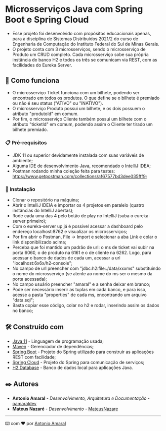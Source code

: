 # Microsserviços Java com Spring Boot e Spring Cloud

- Esse projeto foi desenvolvido com propósitos educacionais apenas, para a disciplina de Sistemas Distribuídos 2021/2 do curso de Engenharia de Computação do Instituto Federal do Sul de Minas Gerais.
- O projeto conta com 3 microsserviços, sendo o microsserviço de Produto um CRUD completo. Cada microsserviço sobe sua própria instância do banco H2 e todos os três se comunicam via REST, com as facilidades do Eureka Server.

## 🚀 Como funciona

- O microsserviço Ticket funciona com um bilhete, podendo ser encontrado em todos os produtos. O que define se o bilhete é premiado ou não é seu status ("ATIVO" ou "INATIVO").
- O microsserviço Produto possui um bilhete, e os dois possuem o atributo "produtoId" em comum.
- Por fim, o microsserviço Cliente também possui um bilhete com o atributo "ticketId" em comum, podendo assim o Cliente ter tirado um bilhete premiado.

### 📋 Pré-requisitos

- JDK 11 ou superior devidamente instalada com suas variáveis de ambiente;
- Alguma IDE de desenvolvimento Java, recomendado o IntelliJ IDEA;
- Postman rodando minha coleção feita para testes: https://www.getpostman.com/collections/af67577bd3dee035fff9;

### 🔧 Instalação

- Clonar o repositório na máquina;
- Abrir o IntelliJ IDEIA e importar os 4 projetos em paralelo (quatro instâncias do IntelliJ abertas);
- Rode cada uma das 4 pelo botão de play no IntelliJ (suba o eureka-server primeiro);
- Com o eureka-server up já é possivel acessar a dashboard pelo endereço localhost:8762 e visualizar os microsserviços;
- Por fim abrir o Postman, File -> Import e selecionar a aba Link e colar o link disponibilizado acima; 
- Perceba que foi mantido um padrão de url: o ms de ticket vai subir na porta 6060, o de produto na 6161 e o de cliente na 6262. Logo, para acessar o banco de dados de cada um, acessar a url "localhost:6x6x/h2-console";
- No campo de url preencher com "jdbc:h2:file:./data/xxxms" substituindo o nome do microsserviço (se atente ao nome do ms ser o mesmo da porta acessada);
- No campo usuário preencher "amaral" e a senha deixar em branco;
- Pode ser necessário inserir as tuplas em cada banco, e para isso, acesse a pasta "properties" de cada ms, encontrando um arquivo "data.sql";
- Basta copiar esse código, colar no h2 e rodar, inserindo assim os dados no banco;

## 🛠️ Construído com

* [Java 11](https://dev.java/) - Linguagem de programação usada;
* [Maven](https://maven.apache.org/) - Gerenciador de dependências;
* [Spring Boot](https://spring.io/projects/spring-boot) - Projeto do Spring utilizado para construir as aplicações REST com facilidade;
* [Spring Cloud](https://spring.io/projects/spring-cloud) - Projeto do Spring para comunicação de serviços;
* [H2 Database](https://www.h2database.com/html/main.html) - Banco de dados local para aplicações Java.

## ✒️ Autores

* **Antonio Amaral** - *Desenvolvimento, Arquitetura e Documentação* - [oamaraldev](https://github.com/oamaraldev)
* **Mateus Nazaré** - *Desenvolvimento* - [MateusNazare](https://github.com/MateusNazare)

---
⌨️ com ❤️ por [Antonio Amaral](https://github.com/oamaraldev)

